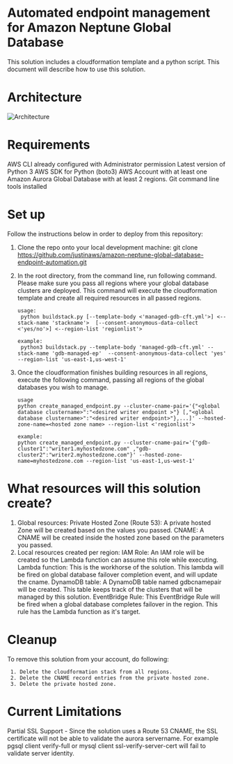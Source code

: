 # Automated endpoint management for Amazon Neptune Global Database
This solution includes a cloudformation template and a python script. This document will describe how to use this solution.

# Architecture

![Architecture](https://github.com/justinaws/amazon-neptune-global-database-endpoint-automation/assets/147440980/da4d0a86-d8e4-4327-9296-57fd33ed740c)


# Requirements
AWS CLI already configured with Administrator permission
Latest version of Python 3
AWS SDK for Python (boto3)
AWS Account with at least one Amazon Aurora Global Database with at least 2 regions.
Git command line tools installed
# Set up
Follow the instructions below in order to deploy from this repository:
1. Clone the repo onto your local development machine:
   git clone https://github.com/justinaws/amazon-neptune-global-database-endpoint-automation.git
2. In the root directory, from the command line, run following command. Please make sure you pass all regions where your global database clusters are deployed. This command will execute the cloudformation template and create all required resources in all passed regions.
   ```
   usage:
    python buildstack.py [--template-body <'managed-gdb-cft.yml'>] <--stack-name 'stackname'>  [--consent-anonymous-data-collect <'yes/no'>] <--region-list 'regionlist'>

   example:
    python3 buildstack.py --template-body 'managed-gdb-cft.yml' --stack-name 'gdb-managed-ep'  --consent-anonymous-data-collect 'yes' --region-list 'us-east-1,us-west-1'
   ```
3. Once the cloudformation finishes building resources in all regions, execute the following command, passing all regions of the global databases you wish to manage.

   ```
   usage
   python create_managed_endpoint.py --cluster-cname-pair='{"<global database clustername>":"<desired writer endpoint >"} [,"<global database clustername>":"<desired writer endpoint>"},...]' --hosted-zone-name=<hosted zone name> --region-list <'regionlist'>

   example:
   python create_managed_endpoint.py --cluster-cname-pair='{"gdb-cluster1":"writer1.myhostedzone.com" ,"gdb-cluster2":"writer2.myhostedzone.com"}' --hosted-zone-name=myhostedzone.com --region-list 'us-east-1,us-west-1'
   ```
# What resources will this solution create?
1. Global resources:
   Private Hosted Zone (Route 53): A private hosted Zone will be created based on the values you passed.
   CNAME: A CNAME will be created inside the hosted zone based on the parameters you passed.
2. Local resources created per region:
   IAM Role: An IAM role will be created so the Lambda function can assume this role while executing.
   Lambda function: This is the workhorse of the solution. This lambda will be fired on global database failover completion event, and will update the cname.
   DynamoDB table: A DynamoDB table named gdbcnamepair will be created. This table keeps track of the clusters that will be managed by this solution.
   EventBridge Rule: This EventBridge Rule will be fired when a global database completes failover in the region. This rule has the Lambda function as it's target.

# Cleanup 

  To remove this solution from your account, do following:

     1. Delete the cloudformation stack from all regions.
     2. Delete the CNAME record entries from the private hosted zone.
     3. Delete the private hosted zone.

# Current Limitations
  Partial SSL Support - Since the solution uses a Route 53 CNAME, the SSL certificate will not be able to validate the aurora servername. For example pgsql client verify-full or mysql client ssl-verify-server-cert will fail to validate server identity.
